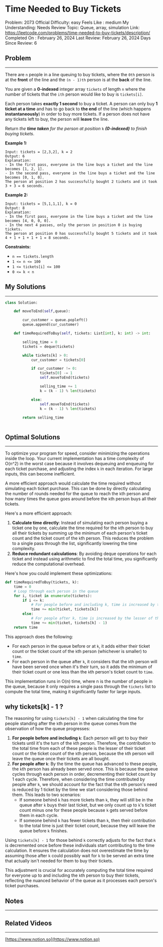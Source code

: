 # Time Needed to Buy Tickets

Problem: 2073
Official Difficulty: easy
Feels Like : medium
My Understanding: Needs Review
Topic: Queue, array, simulation
Link: https://leetcode.com/problems/time-needed-to-buy-tickets/description/
Completed On : February 26, 2024
Last Review: February 26, 2024
Days Since Review: 6

## Problem

---

There are `n` people in a line queuing to buy tickets, where the `0th` person is at the **front** of the line and the `(n - 1)th` person is at the **back** of the line.

You are given a **0-indexed** integer array `tickets` of length `n` where the number of tickets that the `ith` person would like to buy is `tickets[i]`.

Each person takes **exactly 1 second** to buy a ticket. A person can only buy **1 ticket at a time** and has to go back to **the end** of the line (which happens **instantaneously**) in order to buy more tickets. If a person does not have any tickets left to buy, the person will **leave** the line.

Return *the **time taken** for the person at position* `k` ***(0-indexed)*** *to finish buying tickets*.

**Example 1:**

```
Input: tickets = [2,3,2], k = 2
Output: 6
Explanation:
- In the first pass, everyone in the line buys a ticket and the line becomes [1, 2, 1].
- In the second pass, everyone in the line buys a ticket and the line becomes [0, 1, 0].
The person at position 2 has successfully bought 2 tickets and it took 3 + 3 = 6 seconds.
```

**Example 2:**

```
Input: tickets = [5,1,1,1], k = 0
Output: 8
Explanation:
- In the first pass, everyone in the line buys a ticket and the line becomes [4, 0, 0, 0].
- In the next 4 passes, only the person in position 0 is buying tickets.
The person at position 0 has successfully bought 5 tickets and it took 4 + 1 + 1 + 1 + 1 = 8 seconds.
```

**Constraints:**

- `n == tickets.length`
- `1 <= n <= 100`
- `1 <= tickets[i] <= 100`
- `0 <= k < n`

## My Solutions

---

```python
class Solution:

    def moveToEnd(self,queue):

        cur_customer = queue.popleft()
        queue.append(cur_customer)

    def timeRequiredToBuy(self, tickets: List[int], k: int) -> int:

        selling_time = 0 
        tickets = deque(tickets)

        while tickets[k] > 0:
            cur_customer = tickets[0]

            if cur_customer != 0:
                tickets[0] -= 1
                self.moveToEnd(tickets)

                selling_time += 1
                k = (k - 1) % len(tickets)

            else:
                self.moveToEnd(tickets)
                k = (k - 1) % len(tickets)
                
        return selling_time
```

```python

```

## Optimal Solutions

---

To optimize your program for speed, consider minimizing the operations inside the loop. Your current implementation has a time complexity of O(n^2) in the worst case because it involves dequeuing and enqueuing for each ticket purchase, and adjusting the index `k` in each iteration. For large inputs, this can become inefficient.

A more efficient approach would calculate the time required without simulating each ticket purchase. This can be done by directly calculating the number of rounds needed for the queue to reach the `k`th person and how many times the queue goes around before the `k`th person buys all their tickets.

Here's a more efficient approach:

1. **Calculate time directly**: Instead of simulating each person buying a ticket one by one, calculate the time required for the `k`th person to buy all their tickets by summing up the minimum of each person's ticket count and the ticket count of the `k`th person. This reduces the problem to a single pass through the list, significantly lowering the time complexity.
2. **Reduce redundant calculations**: By avoiding deque operations for each ticket and instead using arithmetic to find the total time, you significantly reduce the computational overhead.

Here's how you could implement these optimizations:

```python
def timeRequiredToBuy(tickets, k):
    time = 0
    # Loop through each person in the queue
    for i, ticket in enumerate(tickets):
        if i <= k:
            # For people before and including k, time is increased by the lesser of their ticket count or the k's ticket count
            time += min(ticket, tickets[k])
        else:
            # For people after k, time is increased by the lesser of their ticket count - 1 (since k will be served before them) or the k's ticket count
            time += min(ticket, tickets[k] - 1)
    return time
```

This approach does the following:

- For each person in the queue before or at `k`, it adds either their ticket count or the ticket count of the `k`th person (whichever is smaller) to `time`.
- For each person in the queue after `k`, it considers that the `k`th person will have been served once when it's their turn, so it adds the minimum of their ticket count or one less than the `k`th person's ticket count to `time`.

This implementation runs in O(n) time, where n is the number of people in the queue, because it only requires a single pass through the `tickets` list to compute the total time, making it significantly faster for large inputs.

## why  tickets[k] - 1 ?

The reasoning for using `tickets[k] - 1` when calculating the time for people standing after the `k`th person in the queue comes from the observation of how the queue progresses:

1. **For people before and including `k`**: Each person will get to buy their tickets until it's the turn of the `k`th person. Therefore, the contribution to the total time from each of these people is the lesser of their ticket count or the ticket count of the `k`th person, because the `k`th person will leave the queue once their tickets are all bought.
2. **For people after `k`**: By the time the queue has advanced to these people, the `k`th person has already been served once. This is because the queue cycles through each person in order, decrementing their ticket count by 1 each cycle. Therefore, when considering the time contributed by people after `k`, we should account for the fact that the `k`th person's need is reduced by 1 ticket by the time we start considering those behind them. This leads to two scenarios:
    - If someone behind `k` has more tickets than `k`, they will still be in the queue after `k` buys their last ticket, but we only count up to `k`'s ticket count minus one for these people because `k` gets served before them in each cycle.
    - If someone behind `k` has fewer tickets than `k`, then their contribution to the total time is just their ticket count, because they will leave the queue before `k` finishes.

Using `tickets[k] - 1` for those behind `k` correctly adjusts for the fact that `k` is decremented once before these individuals start contributing to the time calculation. It ensures the calculation does not overestimate the time by assuming those after `k` could possibly wait for `k` to be served an extra time that actually isn't needed for them to buy their tickets.

This adjustment is crucial for accurately computing the total time required for everyone up to and including the `k`th person to buy their tickets, reflecting the nuanced behavior of the queue as it processes each person's ticket purchases.

## Notes

---

 

## Related Videos

---

[https://www.notion.so](https://www.notion.so)